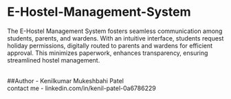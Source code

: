 # E-Hostel-Management-System
The E-Hostel Management System fosters seamless communication among students, parents, and wardens. With an intuitive interface, students request holiday permissions, digitally routed to parents and wardens for efficient approval. This minimizes paperwork, enhances transparency, ensuring streamlined hostel management.

<br>
##Author - Kenilkumar Mukeshbahi Patel
<br>
contact me - linkedin.com/in/kenil-patel-0a6786229
